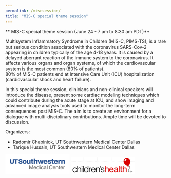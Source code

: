 ```yaml
---
permalink: /miscsession/
title: "MIS-C special theme session"
---
```


** MIS-C special theme session (June 24 - 7 am to 8:30 am PDT)**

Multisystem Inflammatory Syndrome in Children (MIS-C, PIMS-TS), is a rare but serious condition associated with the coronavirus SARS-Cov-2
appearing in children typically of the age 4-18 years. It is caused by a delayed aberrant reaction of the immune system to the coronavirus.
It affects various organs and organ systems, of which the cardiovascular system is the most common (80% of patients).  
80% of MIS-C patients end at Intensive Care Unit (ICU) hospitalization (cardiovascular shock and heart failure). 
 
In this special theme session, clinicians and non-clinical speakers will introduce the disease, present some cardiac modeling techniques 
which could contribute during the acute stage at ICU, and show imaging and advanced image analysis tools used to monitor the long-term consequences 
post MIS-C. The aim is to create an environment for a dialogue with multi-disciplinary contributions. Ample time will be devoted to discussion. 
 
Organizers:       
* Radomir Chabiniok, UT Southwestern Medical Center Dallas
* Tarique Hussain, UT Southwestern Medical Center Dallas

<img src="/assets/images/UTSW_logo.png" width="200px" />
<img src="/assets/images/childrens_logo.png" width="200px" />

